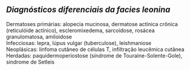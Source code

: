 ## ***Diagnósticos diferenciais da facies leonina***


Dermatoses primárias: alopecia mucinosa, dermatose actínica crônica (reticulóide actínico), escleromixedema, sarcoidose, rosácea granulomatosa, amiloidose  
Infecciosas: lepra, lúpus vulgar (tuberculose), leishmaniose  
Neoplásicas: linfoma cutâneo de células T, infiltração leucêmica cutânea  
Herdadas: paquidermoperiostose (síndrome de Touraine-Solente-Gole), síndrome de Setleis

